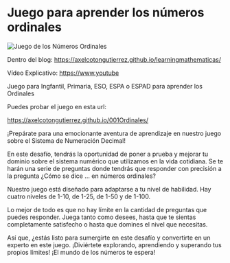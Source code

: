 # Juego para aprender los números ordinales


![Juego de los Números Ordinales](https://axelcotongutierrez.github.io/learningmathematicas/assets/images//posts/005JOC/J01OC.jpg)

Dentro del blog: https://axelcotongutierrez.github.io/learningmathematicas/

Vídeo Explicativo: https://www.youtube

Juego para Ingfantil, Primaria, ESO, ESPA o ESPAD para aprender los Ordinales

Puedes probar el juego en esta url:

https://axelcotongutierrez.github.io/001Ordinales/

¡Prepárate para una emocionante aventura de aprendizaje en nuestro juego sobre el Sistema de Numeración Decimal!

En este desafío, tendrás la oportunidad de poner a prueba y mejorar tu dominio sobre el sistema numérico que utilizamos en la vida cotidiana. Se te harán una serie de preguntas donde tendrás que responder con precisión a la pregunta ¿Cómo se dice ... en números ordinales?

Nuestro juego está diseñado para adaptarse a tu nivel de habilidad. Hay cuatro niveles de 1-10, de 1-25, de 1-50 y de 1-100.

Lo mejor de todo es que no hay límite en la cantidad de preguntas que puedes responder. Juega tanto como desees, hasta que te sientas completamente satisfecho o hasta que domines el nivel que necesitas.

Así que, ¿estás listo para sumergirte en este desafío y convertirte en un experto en este juego. ¡Diviértete explorando, aprendiendo y superando tus propios límites! ¡El mundo de los números te espera!
